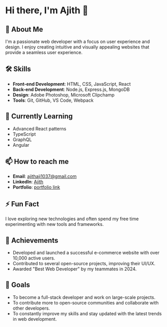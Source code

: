 # Hi there, I'm Ajith 👋

## 🚀 About Me
I'm a passionate web developer with a focus on user experience and design. I enjoy creating intuitive and visually appealing websites that provide a seamless user experience.

## 🛠️ Skills
- **Front-end Development**: HTML, CSS, JavaScript, React
- **Back-end Development**: Node.js, Express.js, MongoDB
- **Design**: Adobe Photoshop, Microsoft Clipchamp
- **Tools**: Git, GitHub, VS Code, Webpack

## 🌱 Currently Learning
- Advanced React patterns
- TypeScript
- GraphQL
- Angular

## 📫 How to reach me
- **Email**: [ajithaji1037@gmail.com](mailto:ajithaji1037@gmail.com)
- **LinkedIn**: [Ajith](http://www.linkedin.com/in/ajith-thedeveloper)
- **Portfolio**: [portfolio link](https://portfolio-seven-chi-65.vercel.app/)

## ⚡ Fun Fact
I love exploring new technologies and often spend my free time experimenting with new tools and frameworks.

## 🌟 Achievements
- Developed and launched a successful e-commerce website with over 10,000 active users.
- Contributed to several open-source projects, improving their UI/UX.
- Awarded "Best Web Developer" by my teammates in 2024.

## 🎯 Goals
- To become a full-stack developer and work on large-scale projects.
- To contribute more to open-source communities and collaborate with other developers.
- To constantly improve my skills and stay updated with the latest trends in web development.
